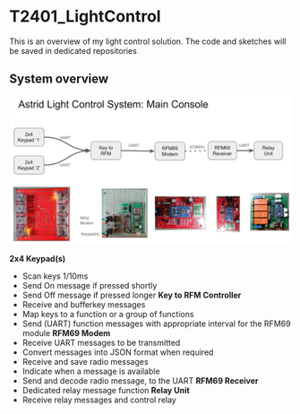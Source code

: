 # T2401_LightControl
This is an overview of my light control solution. The code and sketches will be saved in dedicated repositories

## System overview

![overview pic](/images/Overview_1.png)

**2x4 Keypad(s)**
* Scan keys 1/10ms
* Send On message if pressed shortly 
* Send Off message if pressed longer
**Key to RFM Controller**
* Receive and bufferkey messages 
* Map keys to a function or a group of functions
* Send (UART) function messages with appropriate interval for the RFM69 module
**RFM69 Modem**
* Receive UART messages to be transmitted 
* Convert messages into JSON format when required
* Receive and save radio messages 
* Indicate when a message is available
* Send and decode radio message, to the UART
**RFM69 Receiver**
* Dedicated relay message function
**Relay Unit** 
* Receive relay messages and control relay

